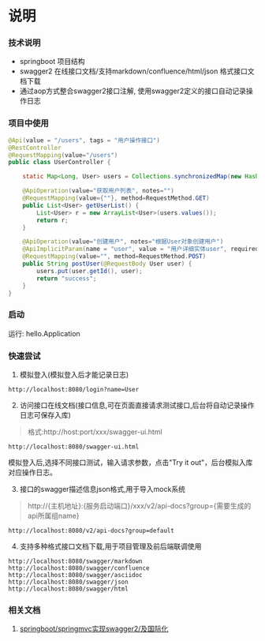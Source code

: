 # 说明
### 技术说明
- springboot 项目结构
- swagger2 在线接口文档/支持markdown/confluence/html/json 格式接口文档下载
- 通过aop方式整合swagger2接口注解, 使用swagger2定义的接口自动记录操作日志
### 项目中使用 
```java
@Api(value = "/users", tags = "用户操作接口")
@RestController
@RequestMapping(value="/users")     
public class UserController {

    static Map<Long, User> users = Collections.synchronizedMap(new HashMap<Long, User>());

    @ApiOperation(value="获取用户列表", notes="")
    @RequestMapping(value={""}, method=RequestMethod.GET)
    public List<User> getUserList() {
        List<User> r = new ArrayList<User>(users.values());
        return r;
    }

    @ApiOperation(value="创建用户", notes="根据User对象创建用户")
    @ApiImplicitParam(name = "user", value = "用户详细实体user", required = true, dataType = "User")
    @RequestMapping(value="", method=RequestMethod.POST)
    public String postUser(@RequestBody User user) {
        users.put(user.getId(), user);
        return "success";
    }
}
```
### 启动
运行: hello.Application 

### 快速尝试
1. 模拟登入(模拟登入后才能记录日志) 
```
http://localhost:8080/login?name=User
```
2. 访问接口在线文档(接口信息,可在页面直接请求测试接口,后台将自动记录操作日志可保存入库)
> 格式:http://host:port/xxx/swagger-ui.html 
```
http://localhost:8080/swagger-ui.html
```
模拟登入后,选择不同接口测试，输入请求参数，点击"Try it out"，后台模拟入库对应操作日志。

3. 接口的swagger描述信息json格式,用于导入mock系统
> http://{主机地址}:{服务启动端口}/xxx/v2/api-docs?group={需要生成的api所属组name}
```
http://localhost:8080/v2/api-docs?group=default
```
4. 支持多种格式接口文档下载,用于项目管理及前后端联调使用
```
http://localhost:8080/swagger/markdown
http://localhost:8080/swagger/confluence
http://localhost:8080/swagger/asciidoc
http://localhost:8080/swagger/json
http://localhost:8080/swagger/html
```

### 相关文档
1. [springboot/springmvc实现swagger2/及国际化](https://github.com/MusicXi/note/tree/master/java/third_lib/swagger2)














